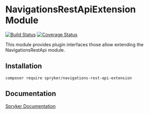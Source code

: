 # NavigationsRestApiExtension Module
[![Build Status](https://travis-ci.org/spryker/navigations-rest-api-extension.svg)](https://travis-ci.org/spryker/navigations-rest-api-extension)
[![Coverage Status](https://coveralls.io/repos/github/spryker/navigations-rest-api-extension/badge.svg)](https://coveralls.io/github/spryker/navigations-rest-api-extension)

This module provides plugin interfaces those allow extending the NavigationsRestApi module.

## Installation

```
composer require spryker/navigations-rest-api-extension
```

## Documentation

[Spryker Documentation](https://documentation.spryker.com/module_guide/overview.htm)
